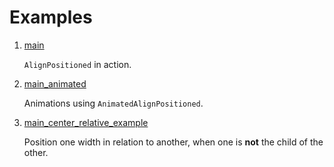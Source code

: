 # Examples

1. <a href="https://github.com/marcglasberg/align_positioned/blob/master/example/lib/main.dart">main</a>           

    `AlignPositioned` in action.

2. <a href="https://github.com/marcglasberg/align_positioned/blob/master/example/lib/main_animated.dart">main_animated</a>

    Animations using `AnimatedAlignPositioned`.

3. <a href="https://github.com/marcglasberg/align_positioned/blob/master/example/lib/main_center_relative_example.dart">main_center_relative_example</a>

    Position one width in relation to another, when one is **not** the child of the other.
   
